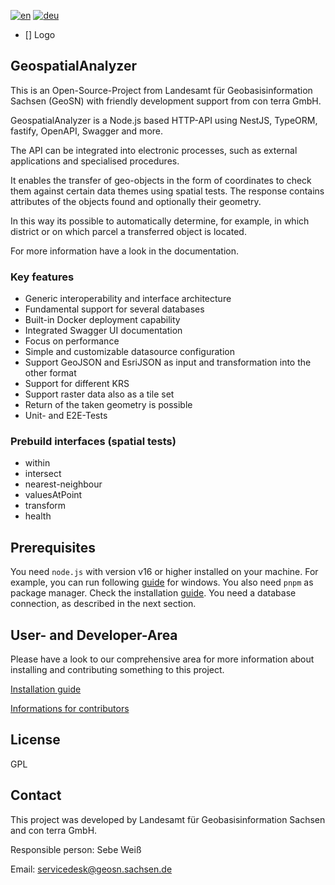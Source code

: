 
[![en](https://img.shields.io/badge/lang-en-red.svg)](./README.md)
[![deu](https://img.shields.io/badge/lang-deu-green.svg)](./README-german.md)
- [] Logo

## GeospatialAnalyzer

This is an Open-Source-Project from Landesamt für Geobasisinformation Sachsen (GeoSN) with friendly development support from con terra GmbH.

GeospatialAnalyzer is a Node.js based HTTP-API using NestJS, TypeORM, fastify, OpenAPI, Swagger and more. 

The API can be integrated into electronic processes, such as external applications and specialised procedures.

It enables the transfer of geo-objects in the form of coordinates to check them against certain data themes using spatial tests.
The response contains attributes of the objects found and optionally their geometry.

In this way its possible to automatically determine, for example, in which district or on which parcel a transferred object is located.

For more information have a look in the documentation.

### Key features
- Generic interoperability and interface architecture
- Fundamental support for several databases
- Built-in Docker deployment capability
- Integrated Swagger UI documentation
- Focus on performance
- Simple and customizable datasource configuration
- Support GeoJSON and EsriJSON as input and transformation into the other format
- Support for different KRS
- Support raster data also as a tile set
- Return of the taken geometry is possible
- Unit- and E2E-Tests

### Prebuild interfaces (spatial tests)
- within
- intersect
- nearest-neighbour
- valuesAtPoint
- transform
- health

## Prerequisites
You need `node.js` with version v16 or higher installed on your machine.
For example, you can run following [guide](https://learn.microsoft.com/de-de/windows/dev-environment/javascript/nodejs-on-windows) for windows.
You also need `pnpm` as package manager. Check the installation [guide](https://pnpm.io/installation).
You need a database connection, as described in the next section.

## User- and Developer-Area

Please have a look to our comprehensive area for more information about installing and contributing something to this project.

[Installation guide](./README-development.md#prerequisite)

[Informations for contributors](./README-development.md#contribution)

## License
GPL 

## Contact

This project was developed by Landesamt für Geobasisinformation Sachsen and con terra GmbH.

Responsible person: Sebe Weiß

Email: servicedesk@geosn.sachsen.de   
